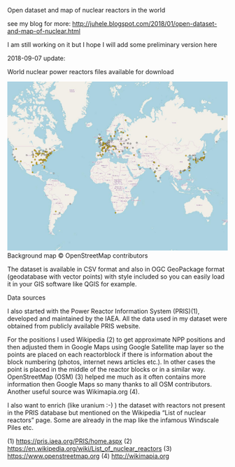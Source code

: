 Open dataset and map of nuclear reactors in the world

see my blog for more:
http://juhele.blogspot.com/2018/01/open-dataset-and-map-of-nuclear.html

I am still working on it but I hope I will add some preliminary version here


2018-09-07 update:

World nuclear power reactors files available for download

![Alt text](World_nuclear_power_reactors_preview.jpg?raw=true "World nuclear power reactors in QGIS")
Background map © OpenStreetMap contributors

The dataset is available in CSV format and also in OGC GeoPackage format (geodatabase with vector points) with style included so you can easily load it in your GIS software like QGIS for example.

Data sources

I also started with the Power Reactor Information System (PRIS)(1), developed and maintained by the IAEA. All the data used in my dataset were obtained from publicly available PRIS website.

For the positions I used Wikipedia (2) to get approximate NPP positions and then adjusted them in Google Maps using Google Satellite map layer so the points are placed on each reactorblock if there is information about the block numbering (photos, internet news articles etc.). In other cases the point is placed in the middle of the reactor blocks or in a similar way. OpenStreetMap (OSM) (3) helped me much as it often contains more information then Google Maps so many thanks to all OSM contributors. Another useful source was Wikimapia.org (4).

I also want to enrich (like uranium :-) ) the dataset with reactors not present in the PRIS database but mentioned on the Wikipedia “List of nuclear reactors” page. Some are already in the map like the infamous Windscale Piles etc.

(1) https://pris.iaea.org/PRIS/home.aspx
(2) https://en.wikipedia.org/wiki/List_of_nuclear_reactors
(3) https://www.openstreetmap.org
(4) http://wikimapia.org
